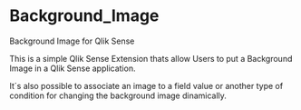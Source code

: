 # Background_Image
Background Image for Qlik Sense

This is a simple Qlik Sense Extension thats allow Users to put a Background Image in a Qlik Sense application.

It´s also possible to associate an image to a field value or another type of condition for changing the background image dinamically.

